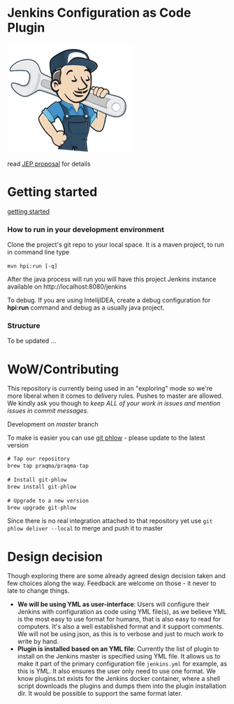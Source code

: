 # Jenkins Configuration as Code Plugin

![logo](logo.png)

read [JEP proposal](JEP.adoc) for details

# Getting started
[getting started](/GETTING_STARTED.md)


### How to run in your development environment

Clone the project's git repo to your local space.
It is a maven project, to run in command line type

   ```mvn hpi:run [-q]```

After the java process will run you will have this project Jenkins instance available on http://localhost:8080/jenkins

To debug. If you are using IntelijIDEA, create a debug configuration for **hpi:run** command and debug as a usually java project.

### Structure

To be updated ...

# WoW/Contributing

This repository is currently being used in an "exploring" mode so we're more liberal when it comes to delivery rules.
Pushes to master are allowed. We kindly ask you though to _keep ALL of your work in issues and mention issues in commit messages_.

Development on *master* branch

To make is easier you can use [git phlow](https://github.com/Praqma/git-phlow/tree/master/docs) - please update to the latest version

```
# Tap our repository
brew tap praqma/praqma-tap

# Install git-phlow
brew install git-phlow

# Upgrade to a new version
brew upgrade git-phlow
```

Since there is no real integration attached to that repository yet use `git phlow deliver --local` to merge and push it to master



# Design decision

Though exploring there are some already agreed design decision taken and few choices along the way. Feedback are welcome on those - it never to late to change things.

* **We will be using YML as user-interface**: Users will configure their Jenkins with configuration as code using YML file(s), as we believe YML is the most easy to use format for humans, that is also easy to read for computers. It's also a well established format and it support comments. We will not be using json, as this is to verbose and just to much work to write by hand.
* **Plugin is installed based on an YML file**: Currently the list of plugin to install on the Jenkins master is specified using YML file. It allows us to make it part of the primary configuration file `jenkins.yml` for example, as this is YML. It also ensures the user only need to use one format. We know plugins.txt exists for the Jenkins docker container, where a shell script downloads the plugins and dumps them into the plugin installation dir. It would be possible to support the same format later.


